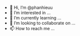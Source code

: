 - 👋 Hi, I’m @phanhieuu
- 👀 I’m interested in ...
- 🌱 I’m currently learning ...
- 💞️ I’m looking to collaborate on ...
- 📫 How to reach me ...

<!---
phanhieuu/phanhieuu is a ✨ special ✨ repository because its `README.md` (this file) appears on your GitHub profile.
You can click the Preview link to take a look at your changes.
--->
